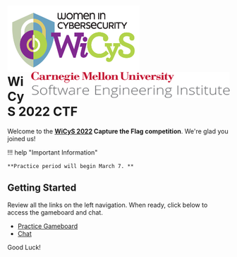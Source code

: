 <img src="assets/NEWWiCySLogo.png" width="300" height="150" style="float:left"/><br><img src="assets/cmu-sei-unitmark.png" width="450" height="60" style="text-align:center;float:right"/>

<br>
<br>
<br>
<br>
<br>

# WiCyS 2022 CTF

Welcome to the **[WiCyS 2022](https://www.wicys.org/events/wicys-2022/) Capture the Flag competition**. We're glad you joined us!

!!! help "Important Information"

    **Practice period will begin March 7. **


## Getting Started

Review all the links on the left navigation. When ready, click below to access the gameboard and chat.

* [Practice Gameboard](https://wictf.com/gameboard/home) 
* [Chat](https://wictf.com/chat)

Good Luck!

